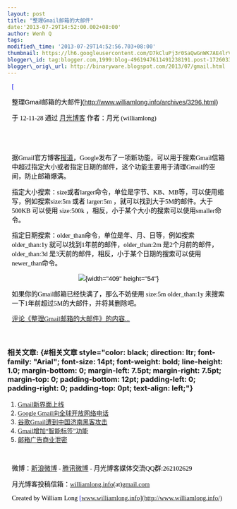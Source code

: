 ```yaml
--- 
layout: post 
title: "整理Gmail邮箱的大邮件" 
date:'2013-07-29T14:52:00.002+08:00' 
author: Wenh Q
tags:
modified\_time: '2013-07-29T14:52:56.703+08:00' 
thumbnail: https://lh6.googleusercontent.com/D7kCluPj3r0SaQwGnWK7AE4lrVEol5fOKaTDnW9o-3LVB7nne3LoFASJR9NVPjQQ105XwwsIDhswaHWO1cgwfrbdeGBTwQXKDQZtAsGtc9JykZoK\_jE=s72-c
blogger\_id: tag:blogger.com,1999:blog-4961947611491238191.post-1726033774745824575
blogger\_orig\_url: http://binaryware.blogspot.com/2013/07/gmail.html
---
```


<div
style="color: black; direction: ltr; font-family: &quot;Arial&quot;; font-size: 11pt; margin-bottom: 0; margin-left: 7.5pt; margin-right: 7.5pt; margin-top: 0; padding: 0;">

<span
style="color: #0000ee; font-family: &quot;Verdana&quot;; text-decoration: underline;">[

整理Gmail邮箱的大邮件](http://www.williamlong.info/archives/3296.html)</span>

</div>

<div
style="color: black; direction: ltr; font-family: &quot;Arial&quot;; font-size: 11pt; margin-bottom: 0; margin-left: 7.5pt; margin-right: 7.5pt; margin-top: 0; padding-bottom: 8pt; padding-left: 0; padding-right: 0; padding-top: 0;">

<span style="font-family: &quot;Verdana&quot;;">于 12-11-28 通过
</span><span
style="color: #0000ee; font-family: &quot;Verdana&quot;; text-decoration: underline;">[月光博客](http://www.williamlong.info/)</span><span
style="font-family: &quot;Verdana&quot;;"> 作者：月光
(williamlong)</span>

</div>

<div
style="color: black; direction: ltr; font-family: &quot;Arial&quot;; font-size: 11pt; height: 11pt; margin-bottom: 0; margin-left: 7.5pt; margin-right: 7.5pt; margin-top: 0; padding: 0;">

<span style="font-family: &quot;Verdana&quot;;"></span>

</div>

<div
style="color: black; direction: ltr; font-family: &quot;Arial&quot;; font-size: 11pt; margin-bottom: 0; margin-left: 7.5pt; margin-right: 7.5pt; margin-top: 0; padding: 0;">

<span
style="font-family: &quot;Verdana&quot;;">据Gmail官方博客</span><span
style="color: #0000ee; font-family: &quot;Verdana&quot;; text-decoration: underline;">[报道](http://gmailblog.blogspot.com/2012/11/search-for-emails-by-size-and-more-in.html)</span><span
style="font-family: &quot;Verdana&quot;;">，Google发布了一项新功能，可以用于搜索Gmail信箱中超过指定大小或者指定日期的邮件，这个功能主要用于清理Gmail的空间，防止邮箱爆满。</span>

</div>

<div
style="color: black; direction: ltr; font-family: &quot;Arial&quot;; font-size: 11pt; margin-bottom: 0; margin-left: 7.5pt; margin-right: 7.5pt; margin-top: 0; padding: 0;">

<span
style="font-family: &quot;Verdana&quot;;">指定大小搜索：size或者larger命令，单位是字节、KB、MB等，可以使用缩写，例如搜索size:5m
或者 larger:5m ，就可以找到大于5M的邮件。大于 500KB 可以使用 size:500k
，相反，小于某个大小的搜索可以使用smaller命令。</span>

</div>

<div
style="color: black; direction: ltr; font-family: &quot;Arial&quot;; font-size: 11pt; margin-bottom: 0; margin-left: 7.5pt; margin-right: 7.5pt; margin-top: 0; padding: 0;">

<span
style="font-family: &quot;Verdana&quot;;">指定日期搜索：older\_than命令，单位是年、月、日等，例如搜索
older\_than:1y 就可以找到1年前的邮件，older\_than:2m
是2个月前的邮件，older\_than:3d
是3天前的邮件，相反，小于某个日期的搜索可以使用newer\_than命令。</span>

</div>

<div
style="color: black; direction: ltr; font-family: &quot;Arial&quot;; font-size: 11pt; margin-bottom: 0; margin-left: 7.5pt; margin-right: 7.5pt; margin-top: 0; padding: 0; text-align: center;">

![](https://lh6.googleusercontent.com/D7kCluPj3r0SaQwGnWK7AE4lrVEol5fOKaTDnW9o-3LVB7nne3LoFASJR9NVPjQQ105XwwsIDhswaHWO1cgwfrbdeGBTwQXKDQZtAsGtc9JykZoK_jE){width="409"
height="54"}

</div>

<div
style="color: black; direction: ltr; font-family: &quot;Arial&quot;; font-size: 11pt; margin-bottom: 0; margin-left: 7.5pt; margin-right: 7.5pt; margin-top: 0; padding: 0;">

<span
style="font-family: &quot;Verdana&quot;;">如果你的Gmail邮箱已经快满了，那么不妨使用
size:5m older\_than:1y
来搜索一下1年前超过5M的大邮件，并将其删除吧。</span>

</div>

<div
style="color: black; direction: ltr; font-family: &quot;Arial&quot;; font-size: 11pt; margin-bottom: 0; margin-left: 7.5pt; margin-right: 7.5pt; margin-top: 0; padding-bottom: 12pt; padding-left: 0; padding-right: 0; padding-top: 0;">

<span
style="color: #0000ee; font-family: &quot;Verdana&quot;; text-decoration: underline;">[评论《整理Gmail邮箱的大邮件》的内容...](http://www.williamlong.info/archives/3296.html)</span>

</div>

### <span style="font-family: &quot;Verdana&quot;;">相关文章:</span> {#相关文章 style="color: black; direction: ltr; font-family: "Arial"; font-size: 14pt; font-weight: bold; line-height: 1.0; margin-bottom: 0; margin-left: 7.5pt; margin-right: 7.5pt; margin-top: 0; padding-bottom: 12pt; padding-left: 0; padding-right: 0; padding-top: 0pt; text-align: left;"}

1.  <span
    style="color: #0000ee; font-family: &quot;Verdana&quot;; text-decoration: underline;">[Gmail新界面上线](http://www.williamlong.info/archives/2874.html)</span>
2.  <span
    style="color: #0000ee; font-family: &quot;Verdana&quot;; text-decoration: underline;">[Google
    Gmail向全球开放网络电话](http://www.williamlong.info/archives/2760.html)</span>
3.  <span
    style="color: #0000ee; font-family: &quot;Verdana&quot;; text-decoration: underline;">[谷歌Gmail遭到中国济南黑客攻击](http://www.williamlong.info/archives/2684.html)</span>
4.  <span
    style="color: #0000ee; font-family: &quot;Verdana&quot;; text-decoration: underline;">[Gmail增加“智能标签”功能](http://www.williamlong.info/archives/2571.html)</span>
5.  <span
    style="color: #0000ee; font-family: &quot;Verdana&quot;; text-decoration: underline;">[邮箱广告商业泄密](http://www.williamlong.info/archives/2145.html)</span>

<div
style="color: black; direction: ltr; font-family: &quot;Arial&quot;; font-size: 11pt; height: 11pt; margin-bottom: 0; margin-left: 7.5pt; margin-right: 7.5pt; margin-top: 0; padding: 0;">

<span
style="color: #0000ee; font-family: &quot;Verdana&quot;; text-decoration: underline;">[](http://www.williamlong.info/archives/2145.html)</span>

</div>

<div
style="color: black; direction: ltr; font-family: &quot;Arial&quot;; font-size: 11pt; margin-bottom: 0; margin-left: 7.5pt; margin-right: 7.5pt; margin-top: 0; padding: 0;">

<span style="font-family: &quot;Verdana&quot;;">微博：</span><span
style="color: #0000ee; font-family: &quot;Verdana&quot;; text-decoration: underline;">[新浪微博](http://weibo.com/williamlong)</span><span
style="font-family: &quot;Verdana&quot;;"> - </span><span
style="color: #0000ee; font-family: &quot;Verdana&quot;; text-decoration: underline;">[腾讯微博](http://t.qq.com/williamlong)</span><span
style="font-family: &quot;Verdana&quot;;"> -
月光博客媒体交流QQ群:262102629</span>

</div>

<div
style="color: black; direction: ltr; font-family: &quot;Arial&quot;; font-size: 11pt; margin-bottom: 0; margin-left: 7.5pt; margin-right: 7.5pt; margin-top: 0; padding: 0;">

<span
style="font-family: &quot;Verdana&quot;;">月光博客投稿信箱：</span><span
style="color: #0000ee; font-family: &quot;Verdana&quot;; text-decoration: underline;">[williamlong.info](http://williamlong.info/)</span><span
style="font-family: &quot;Verdana&quot;;">(at)</span><span
style="color: #0000ee; font-family: &quot;Verdana&quot;; text-decoration: underline;">[gmail.com](http://gmail.com/)</span>

</div>

<div
style="color: black; direction: ltr; font-family: &quot;Arial&quot;; font-size: 11pt; margin-bottom: 0; margin-left: 7.5pt; margin-right: 7.5pt; margin-top: 0; padding: 0;">

<span style="font-family: &quot;Verdana&quot;;">Created by William Long
</span><span
style="color: #0000ee; font-family: &quot;Verdana&quot;; text-decoration: underline;">[www.williamlong.info](http://www.williamlong.info/)</span>

</div>
